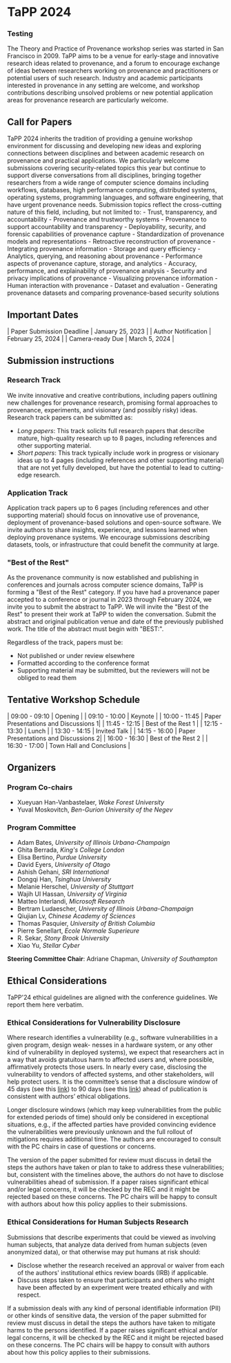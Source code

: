 ---
---

<h1 class="h1.header">TaPP 2024</h1>

### Testing
The Theory and Practice of Provenance workshop series was started in San Francisco in 2009. 
TaPP aims to be a venue for early-stage and innovative research ideas related to provenance, 
and a forum to encourage exchange of ideas between researchers working on provenance and 
practitioners or potential users of such research. 
Industry and academic participants interested in provenance in any setting are welcome, 
and workshop contributions describing unsolved problems or new potential application areas for provenance research are particularly welcome.

<h2 class="h2.header">Call for Papers</h2>
TaPP 2024 inherits the tradition of providing a genuine workshop environment for discussing and developing new ideas and exploring connections between disciplines and between academic research on provenance and practical applications. We particularly welcome submissions covering security-related topics this year but continue to support diverse conversations from all disciplines, bringing together researchers from a wide range of computer science domains including workflows, databases, high performance computing, distributed systems, operating systems, programming languages, and software engineering, that have urgent provenance needs. Submission topics reflect the cross-cutting nature of this field, including, but not limited to:
- Trust, transparency, and accountability
    - Provenance and trustworthy systems
    - Provenance to support accountability and transparency
- Deployability, security, and forensic capabilities of provenance capture
    - Standardization of provenance models and representations
    - Retroactive reconstruction of provenance
    - Integrating provenance information
- Storage and query efficiency
    - Analytics, querying, and reasoning about provenance
    - Performance aspects of provenance capture, storage, and analytics
- Accuracy, performance, and explainability of provenance analysis
    - Security and privacy implications of provenance 
    - Visualizing provenance information
    - Human interaction with provenance
- Dataset and evaluation
    - Generating provenance datasets and comparing provenance-based security solutions

## Important Dates
<style>
table {
    border-collapse: collapse;
}
table, th, td {
   border: none;
}
blockquote {
    border-left: none;
    padding-left: 10px;
}
</style>

| Paper Submission Deadline | January 25, 2023    |
| Author Notification       | February 25, 2024   |
| Camera-ready Due          | March 5, 2024       |

## Submission instructions

### Research Track
We invite innovative and creative contributions, including papers outlining new challenges for provenance research, promising formal approaches to provenance, experiments, and visionary (and possibly risky) ideas. Research track papers can be submitted as:
- _Long papers_: This track solicits full research papers that describe mature, high-quality research up to 8 pages, including references and other supporting material.
- _Short papers_: This track typically include work in progress or visionary ideas up to 4 pages (including references and other supporting material) that are not yet fully developed, but have the potential to lead to cutting-edge research.

### Application Track
Application track papers up to 6 pages (including references and other supporting material) should focus on innovative use of provenance, deployment of provenance-based solutions and open-source software. We invite authors to share insights, experience, and lessons learned when deploying provenance systems. We encourage submissions describing datasets, tools, or infrastructure that could benefit the community at large.

### "Best of the Rest"
As the provenance community is now established and publishing in conferences and journals across computer science domains, TaPP is forming a "Best of the Rest" category. If you have had a provenance paper accepted to a conference or journal in 2023 through February 2024, we invite you to submit the abstract to TaPP. We will invite the "Best of the Rest" to present their work at TaPP to widen the conversation.
Submit the abstract and original publication venue and date of the previously published work. The title of the abstract must begin with "BEST:".

Regardless of the track, papers must be:
- Not published or under review elsewhere
- Formatted according to the conference format
- Supporting material may be submitted, but the reviewers will not be obliged to read them

## Tentative Workshop Schedule

| 09:00 - 09:10 | Opening                              |
| 09:10 - 10:00 | Keynote                              |
| 10:00 - 11:45 | Paper Presentations and Discussions 1|
| 11:45 - 12:15 | Best of the Rest 1                   |
| 12:15 - 13:30 | Lunch                                |
| 13:30 - 14:15 | Invited Talk                         |
| 14:15 - 16:00 | Paper Presentations and Discussions 2|
| 16:00 - 16:30 | Best of the Rest 2                   |
| 16:30 - 17:00 | Town Hall and Conclusions            |

## Organizers
### Program Co-chairs
- Xueyuan Han-Vanbastelaer, _Wake Forest University_
- Yuval Moskovitch, _Ben-Gurion University of the Negev_

### Program Committee
- Adam Bates, _University of Illinois Urbana-Champaign_ 
- Ghita Berrada, _King's College London_
- Elisa Bertino, _Purdue University_
- David Eyers, _University of Otago_
- Ashish Gehani, _SRI International_
- Dongqi Han, _Tsinghua University_
- Melanie Herschel, _University of Stuttgart_
- Wajih UI Hassan, _University of Virginia_
- Matteo Interlandi, _Microsoft Research_
- Bertram Ludaescher, _University of Illinois Urbana-Champaign_
- Qiujian Lv, _Chinese Academy of Sciences_
- Thomas Pasquier, _University of British Columbia_
- Pierre Senellart, _Ecole Normale Superieure_
- R. Sekar, _Stony Brook University_
- Xiao Yu, _Stellar Cyber_

**Steering Committee Chair**: Adriane Chapman, _University of Southampton_

## Ethical Considerations
TaPP'24 ethical guidelines are aligned with the conference guidelines. We report them here verbatim.

### Ethical Considerations for Vulnerability Disclosure
Where research identifies a vulnerability (e.g., software vulnerabilities in a given program, design weak- nesses in a hardware system, or any other kind of vulnerability in deployed systems), we expect that researchers act in a way that avoids gratuitous harm to affected users and, where possible, affirmatively protects those users. In nearly every case, disclosing the vulnerability to vendors of affected systems, and other stakeholders, will help protect users. It is the committee’s sense that a disclosure window of 45 days (see this [link](https://vuls.cert.org/confluence/display/Wiki/Vulnerability+Disclosure+Policy)) to 90 days (see this [link](https://googleprojectzero.blogspot.com/p/vulnerability-disclosure-faq.html)) ahead of publication is consistent with authors’ ethical obligations.

Longer disclosure windows (which may keep vulnerabilities from the public for extended periods of time) should only be considered in exceptional situations, e.g., if the affected parties have provided convincing evidence the vulnerabilities were previously unknown and the full rollout of mitigations requires additional time. The authors are encouraged to consult with the PC chairs in case of questions or concerns.

The version of the paper submitted for review must discuss in detail the steps the authors have taken or plan to take to address these vulnerabilities; but, consistent with the timelines above, the authors do not have to disclose vulnerabilities ahead of submission. If a paper raises significant ethical and/or legal concerns, it will be checked by the REC and it might be rejected based on these concerns. The PC chairs will be happy to consult with authors about how this policy applies to their submissions.

### Ethical Considerations for Human Subjects Research
Submissions that describe experiments that could be viewed as involving human subjects, that analyze data derived from human subjects (even anonymized data), or that otherwise may put humans at risk should:
- Disclose whether the research received an approval or waiver from each of the authors' institutional ethics review boards (IRB) if applicable.
- Discuss steps taken to ensure that participants and others who might have been affected by an experiment were treated ethically and with respect.

If a submission deals with any kind of personal identifiable information (PII) or other kinds of sensitive data, the version of the paper submitted for review must discuss in detail the steps the authors have taken to mitigate harms to the persons identified. If a paper raises significant ethical and/or legal concerns, it will be checked by the REC and it might be rejected based on these concerns. The PC chairs will be happy to consult with authors about how this policy applies to their submissions.